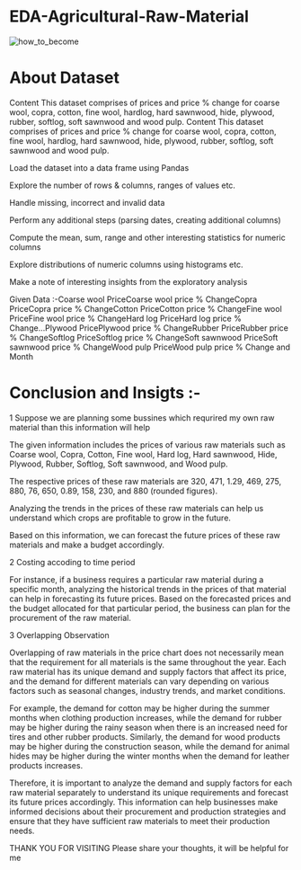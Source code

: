 # EDA-Agricultural-Raw-Material
![how_to_become](https://github.com/Payal03Gawande/EDA-Agricultural-Raw-Material/assets/132563037/6cb47cfd-4604-4014-805c-2381ef30b802)
# About Dataset
Content
This dataset comprises of prices and price % change for coarse wool, copra, cotton, fine wool, hardlog, hard sawnwood, hide, plywood, rubber, softlog, soft sawnwood and wood pulp.
Content This dataset comprises of prices and price % change for coarse wool, copra, cotton, fine wool, hardlog, hard sawnwood, hide, plywood, rubber, softlog, soft sawnwood and wood pulp.

Load the dataset into a data frame using Pandas

Explore the number of rows & columns, ranges of values etc.

Handle missing, incorrect and invalid data

Perform any additional steps (parsing dates, creating additional columns)

Compute the mean, sum, range and other interesting statistics for numeric columns

Explore distributions of numeric columns using histograms etc.

Make a note of interesting insights from the exploratory analysis

Given Data :-Coarse wool PriceCoarse wool price % ChangeCopra PriceCopra price % ChangeCotton PriceCotton price % ChangeFine wool PriceFine wool price % ChangeHard log PriceHard log price % Change...Plywood PricePlywood price % ChangeRubber PriceRubber price % ChangeSoftlog PriceSoftlog price % ChangeSoft sawnwood PriceSoft sawnwood price % ChangeWood pulp PriceWood pulp price % Change and Month

# Conclusion and Insigts :-

1 Suppose we are planning some bussines which requrired my own raw material than this information will help

The given information includes the prices of various raw materials such as Coarse wool, Copra, Cotton, Fine wool, Hard log, Hard sawnwood, Hide, Plywood, Rubber, Softlog, Soft sawnwood, and Wood pulp.

The respective prices of these raw materials are 320, 471, 1.29, 469, 275, 880, 76, 650, 0.89, 158, 230, and 880 (rounded figures).

Analyzing the trends in the prices of these raw materials can help us understand which crops are profitable to grow in the future.

Based on this information, we can forecast the future prices of these raw materials and make a budget accordingly.

2 Costing accoding to time period

For instance, if a business requires a particular raw material during a specific month, analyzing the historical trends in the prices of that material can help in forecasting its future prices. Based on the forecasted prices and the budget allocated for that particular period, the business can plan for the procurement of the raw material.

3 Overlapping Observation

Overlapping of raw materials in the price chart does not necessarily mean that the requirement for all materials is the same throughout the year. Each raw material has its unique demand and supply factors that affect its price, and the demand for different materials can vary depending on various factors such as seasonal changes, industry trends, and market conditions.

For example, the demand for cotton may be higher during the summer months when clothing production increases, while the demand for rubber may be higher during the rainy season when there is an increased need for tires and other rubber products. Similarly, the demand for wood products may be higher during the construction season, while the demand for animal hides may be higher during the winter months when the demand for leather products increases.

Therefore, it is important to analyze the demand and supply factors for each raw material separately to understand its unique requirements and forecast its future prices accordingly. This information can help businesses make informed decisions about their procurement and production strategies and ensure that they have sufficient raw materials to meet their production needs.

THANK YOU FOR VISITING
Please share your thoughts, it will be helpful for me
